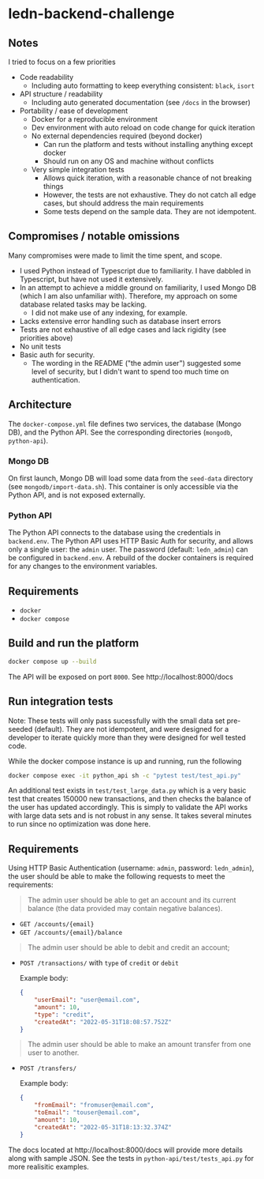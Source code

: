 # ledn-backend-challenge

## Notes

I tried to focus on a few priorities
- Code readability
    - Including auto formatting to keep everything consistent: `black`, `isort`
- API structure / readability
    - Including auto generated documentation (see `/docs` in the browser)
- Portability / ease of development
    - Docker for a reproducible environment
    - Dev environment with auto reload on code change for quick iteration
    - No external dependencies required (beyond docker)
        - Can run the platform and tests without installing anything except docker
        - Should run on any OS and machine without conflicts
    - Very simple integration tests
        - Allows quick iteration, with a reasonable chance of not breaking things
        - However, the tests are not exhaustive. They do not catch all edge cases, but should address the main requirements
        - Some tests depend on the sample data. They are not idempotent.
    
## Compromises / notable omissions

Many compromises were made to limit the time spent, and scope.

- I used Python instead of Typescript due to familiarity. I have dabbled in Typescript, but have not used it extensively.
- In an attempt to achieve a middle ground on familiarity, I used Mongo DB (which I am also unfamiliar with). Therefore, my approach on some database related tasks may be lacking.
    - I did not make use of any indexing, for example.
- Lacks extensive error handling such as database insert errors
- Tests are not exhaustive of all edge cases and lack rigidity (see priorities above)
- No unit tests
- Basic auth for security. 
    - The wording in the README ("the admin user") suggested some level of security, but I didn't want to spend too much time on authentication.

## Architecture

The `docker-compose.yml` file defines two services, the database (Mongo DB), and the Python API. See the corresponding directories (`mongodb`, `python-api`).

### Mongo DB
On first launch, Mongo DB will load some data from the `seed-data` directory (see `mongodb/import-data.sh`). This container is only accessible via the Python API, and is not exposed externally.

### Python API
The Python API connects to the database using the credentials in `backend.env`. The Python API uses HTTP Basic Auth for security, and allows only a single user: the `admin` user. The password (default: `ledn_admin`) can be configured in `backend.env`. A rebuild of the docker containers is required for any changes to the environment variables. 

## Requirements

- `docker`
- `docker compose`

## Build and run the platform

```bash
docker compose up --build
```

The API will be exposed on port `8000`. See http://localhost:8000/docs

## Run integration tests

Note: These tests will only pass sucessfully with the small data set pre-seeded (default). They are not idempotent, and were designed for a developer to iterate quickly more than they were designed for well tested code. 

While the docker compose instance is up and running, run the following

```bash
docker compose exec -it python_api sh -c "pytest test/test_api.py"
```

An additional test exists in `test/test_large_data.py` which is a very basic test that creates 150000 new transactions, and then checks the balance of the user has updated accordingly. This is simply to validate the API works with large data sets and is not robust in any sense. It takes several minutes to run since no optimization was done here.

## Requirements

Using HTTP Basic Authentication (username: `admin`, password: `ledn_admin`), the user should be able to make the following requests to meet the requirements:

> The admin user should be able to get an account and its current balance (the data provided may contain negative balances).

* `GET /accounts/{email}`
* `GET /accounts/{email}/balance`

> The admin user should be able to debit and credit an account;

* `POST /transactions/` with `type` of `credit` or `debit`
    
    Example body: 
    ```json
    {
        "userEmail": "user@email.com",
        "amount": 10,
        "type": "credit",
        "createdAt": "2022-05-31T18:08:57.752Z"
    }
    ```

> The admin user should be able to make an amount transfer from one user to another.

* `POST /transfers/`

    Example body:
    ```json
    {
        "fromEmail": "fromuser@email.com",
        "toEmail": "touser@email.com",
        "amount": 10,
        "createdAt": "2022-05-31T18:13:32.374Z"
    }
    ```

The docs located at http://localhost:8000/docs will provide more details along with sample JSON. See the tests in `python-api/test/tests_api.py` for more realisitic examples.